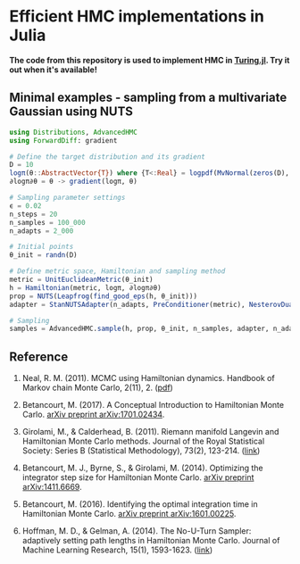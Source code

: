# Efficient HMC implementations in Julia

**The code from this repository is used to implement HMC in [Turing.jl](https://github.com/yebai/Turing.jl). Try it out when it's available!**

## Minimal examples - sampling from a multivariate Gaussian using NUTS

```julia
using Distributions, AdvancedHMC
using ForwardDiff: gradient

# Define the target distribution and its gradient
D = 10
logπ(θ::AbstractVector{T}) where {T<:Real} = logpdf(MvNormal(zeros(D), ones(D)), θ)
∂logπ∂θ = θ -> gradient(logπ, θ)

# Sampling parameter settings
ϵ = 0.02
n_steps = 20
n_samples = 100_000
n_adapts = 2_000

# Initial points
θ_init = randn(D)

# Define metric space, Hamiltonian and sampling method
metric = UnitEuclideanMetric(θ_init)
h = Hamiltonian(metric, logπ, ∂logπ∂θ)
prop = NUTS(Leapfrog(find_good_eps(h, θ_init)))
adapter = StanNUTSAdapter(n_adapts, PreConditioner(metric), NesterovDualAveraging(0.8, prop.integrator.ϵ))

# Sampling
samples = AdvancedHMC.sample(h, prop, θ_init, n_samples, adapter, n_adapts)
```

## Reference

1. Neal, R. M. (2011). MCMC using Hamiltonian dynamics. Handbook of Markov chain Monte Carlo, 2(11), 2. ([pdf](https://arxiv.org/pdf/1206.1901))

2. Betancourt, M. (2017). A Conceptual Introduction to Hamiltonian Monte Carlo. [arXiv preprint arXiv:1701.02434](https://arxiv.org/abs/1701.02434).

3. Girolami, M., & Calderhead, B. (2011). Riemann manifold Langevin and Hamiltonian Monte Carlo methods. Journal of the Royal Statistical Society: Series B (Statistical Methodology), 73(2), 123-214. ([link](https://rss.onlinelibrary.wiley.com/doi/full/10.1111/j.1467-9868.2010.00765.x))

4. Betancourt, M. J., Byrne, S., & Girolami, M. (2014). Optimizing the integrator step size for Hamiltonian Monte Carlo. [arXiv preprint arXiv:1411.6669](https://arxiv.org/pdf/1411.6669).

5. Betancourt, M. (2016). Identifying the optimal integration time in Hamiltonian Monte Carlo. [arXiv preprint arXiv:1601.00225](https://arxiv.org/abs/1601.00225).

6. Hoffman, M. D., & Gelman, A. (2014). The No-U-Turn Sampler: adaptively setting path lengths in Hamiltonian Monte Carlo. Journal of Machine Learning Research, 15(1), 1593-1623. ([link][1])


[1]: http://arxiv.org/abs/1111.4246
